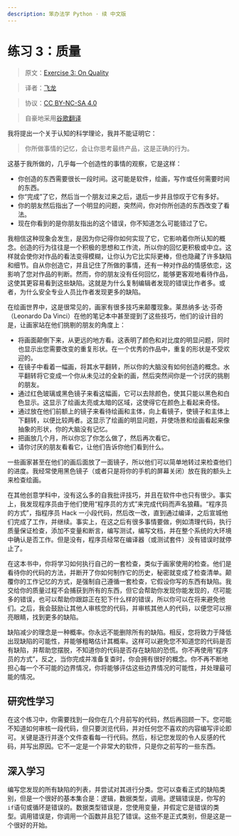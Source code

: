 ```yaml
---
description: 笨办法学 Python · 续 中文版
---
```


# 练习 3：质量

> 原文：[Exercise 3: On Quality](https://learncodethehardway.org/more-python-book/ex3.html)

> 译者：[飞龙](https://github.com/wizardforcel)

> 协议：[CC BY-NC-SA 4.0](http://creativecommons.org/licenses/by-nc-sa/4.0/)

> 自豪地采用[谷歌翻译](https://translate.google.cn/)

我将提出一个关于认知的科学理论，我并不能证明它：

> 你所做事情的记忆，会让你思考最终产品，这是正确的行为。

这基于我所做的，几乎每一个创造性的事情的观察，它是这样：

+   你创造的东西需要很长一段时间。这可能是软件，绘画，写作或任何需要时间的东西。
+   你“完成”了它，然后当一个朋友过来之后，退后一步并且惊叹于它有多好。
+   你的朋友然后指出了一个明显的问题，突然间，你对你所创造的东西改变了看法。
+   现在你看到的是你朋友指出的这个错误，你不知道怎么可能错过了它。

我相信这种现象会发生，是因为你记得你如何实现了它，它影响着你所认知的概念。创造的行为往往是一个积极的思想和工作流，所以你的回忆更积极或中立。这样就会使你对作品的看法变得模糊，让你认为它比实际更棒，但也隐藏了许多缺陷和细节。自从你创造它，并且记住了所做的事情，还有一种对作品的情感依恋，这影响了您对作品的判断。然而，你的朋友没有任何回忆，能够更客观地看待作品，这使其更容易看到这些缺陷。这就是为什么复制编辑者发现的错误比作者多。或者，为什么安全专业人员比作者发现更多的缺陷。

在绘画世界中，这是很常见的，画家有很多技巧来颠覆现象。莱昂纳多·达·芬奇（Leonardo Da Vinci）在他的笔记本中甚至提到了这些技巧，他们的设计目的是，让画家站在他们挑剔的朋友的角度上：

+   将画面颠倒下来，从更远的地方看。这表明了颜色和对比度的明显问题，同时也显示出您需要改变的重复形状。在一个优秀的作品中，重复的形状是不受欢迎的。
+   在镜子中看着一幅画，将其水平翻转，所以你的大脑没有如何创造的概念。水平翻转将它变成一个你从未见过的全新的画，然后突然间你是一个讨厌的挑剔的朋友。
+   通过红色玻璃或黑色镜子来看这幅画，它可以去除颜色，使其只能以黑色和白色显示。这显示了绘画太亮或太暗的区域，这使得它在颜色上看起来奇怪。
+   通过放在他们前额上的镜子来看待绘画和主体，向上看镜子，使镜子和主体上下翻转，以便比较两者。这显示了绘画的明显问题，并使场景和绘画看起来像抽象的形状，你的大脑没有记忆。
+   把画放几个月，所以你忘了你怎么做了，然后再次看它。
+   请你讨厌的朋友看看它，让他们告诉你他们看到什么。

一些画家甚至在他们的画后面放了一面镜子，所以他们可以简单地转过来检查他们的进度。我经常使用黑色镜子（或者只是将你的手机的屏幕关闭）放在我的额头上来检查绘画。

在其他创意学科中，没有这么多的自我批评技巧，并且在软件中也只有很少。事实上，我发现程序员由于他们使用“程序员的方式”来完成代码而声名狼藉。“程序员的方式”，指程序员 Hack 一小段代码，然后改一改，直到通过编译，之后宣城他们完成了工作，并继续。事实上，在这之后有很多事情要做，例如清理代码，执行质量保证检查，添加不变量和断言，编写测试，编写文档，并在整个系统的大环境中确认是否工作。但是没有，程序员经常在编译器（或测试套件）没有错误时就停止了。

在这本书中，你将学习如何执行自己的一套检查，类似于画家使用的检查。他们是看待你的代码的方法，并断开了你如何制作它的历史，秘密就变成了检查清单。颠覆你的工作记忆的方式，是强制自己遵循一套检查，它假设你写的东西有缺陷。我交给你的质量过程不会捕获到所有的东西，但它会帮助你发现你能发现的，尽可能多的错误，也可以帮助你跟踪正在犯下什么样的错误，所以你可以在将来避免他们。之后，我会鼓励让其他人审核您的代码，并审核其他人的代码，以便您可以擦亮眼睛，找到更多的缺陷。

缺陷减少的理念是一种概率。你永远不能删除所有的缺陷。相反，您将致力于降低出现缺陷的可能性，并能够粗略估计其概率。这样可以避免您不知道您的代码是否有缺陷，并帮助您摆脱，不知道你的代码是否存在缺陷的恐慌。你不再使用“程序员的方式”，反之，当你完成并准备复查时，你会拥有很好的概念。你不再不断地担心每一个不可能的边界情况，你将能够评估这些边界情况的可能性，并处理最可能的情况。

## 研究性学习

在这个练习中，你需要找到一段你在几个月前写的代码，然后再回顾一下。您可能不知道如何审核一段代码，但只要浏览代码，并对任何您不喜欢的内容编写评论即可。关键是逐行并逐个文件查看每一行代码。然后，标记您发现的令人反感的代码，并写出原因。它不一定是一个非常大的软件，只是你之前写的一些东西。

## 深入学习

编写您发现的所有缺陷的列表，并尝试对其进行分类。您可以查看正式的缺陷类别，但是一个很好的基本集合是：逻辑，数据类型，调用。逻辑错误是，你写的`if`语句或循环是错误的。数据类型错误是，您使用变量，并假定它是错误的类型。调用错误是，你调用一个函数并且犯了错误。这些不是正式类别，但是这是一个很好的开始。
